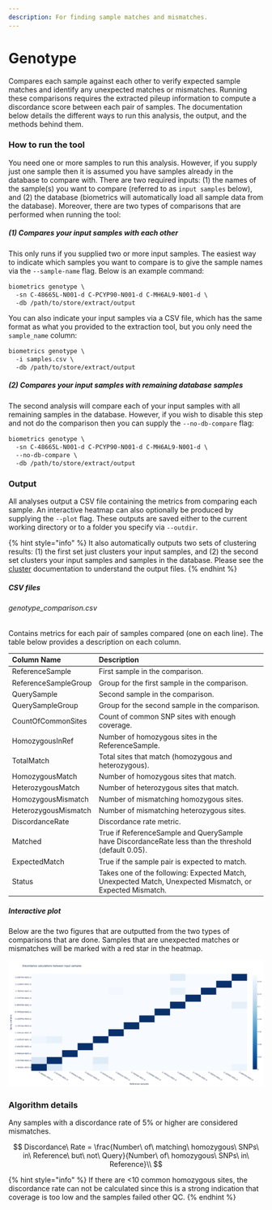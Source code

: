 ```yaml
---
description: For finding sample matches and mismatches.
---
```


# Genotype
Compares each sample against each other to verify expected sample matches and identify any unexpected matches or mismatches. Running these comparisons requires the extracted pileup information to compute a discordance score between each pair of samples. The documentation below details the different ways to run this analysis, the output, and the methods behind them.

### How to run the tool
You need one or more samples to run this analysis. However, if you supply just one sample then it is assumed you have samples already in the database to compare with. There are two required inputs: (1) the names of the sample(s) you want to compare (referred to as `input samples` below), and (2) the database (biometrics will automatically load all sample data from the database). Moreover, there are two types of comparisons that are performed when running the tool:

##### (1) Compares your input samples with each other
This only runs if you supplied two or more input samples. The easiest way to indicate which samples you want to compare is to give the sample names via the `--sample-name` flag. Below is an example command:

```shell
biometrics genotype \
  -sn C-48665L-N001-d C-PCYP90-N001-d C-MH6AL9-N001-d \
  -db /path/to/store/extract/output
```

You can also indicate your input samples via a CSV file, which has the same format as what you provided to the extraction tool, but you only need the `sample_name` column:

```shell
biometrics genotype \
  -i samples.csv \
  -db /path/to/store/extract/output
```

##### (2) Compares your input samples with remaining database samples
The second analysis will compare each of your input samples with all remaining samples in the database. However, if you wish to disable this step and not do the comparison then you can supply the `--no-db-compare` flag:

```shell
biometrics genotype \
  -sn C-48665L-N001-d C-PCYP90-N001-d C-MH6AL9-N001-d \
  --no-db-compare \
  -db /path/to/store/extract/output
```

### Output

All analyses output a CSV file containing the metrics from comparing each sample. An interactive heatmap can also optionally be produced by supplying the `--plot` flag. These outputs are saved either to the current working directory or to a folder you specify via `--outdir`.

{% hint style="info" %}
It also automatically outputs two sets of clustering results: (1) the first set just clusters your input samples, and (2) the second set clusters your input samples and samples in the database. Please see the [cluster](cluster.md) documentation to understand the output files.
{% endhint %}

##### CSV files

###### genotype_comparison.csv
Contains metrics for each pair of samples compared (one on each line). The table below provides a description on each column.

| Column Name | Description |
| :--- | :--- |
| ReferenceSample | First sample in the comparison. |
| ReferenceSampleGroup | Group for the first sample in the comparison. |
| QuerySample | Second sample in the comparison. |
| QuerySampleGroup | Group for the second sample in the comparison. |
| CountOfCommonSites | Count of common SNP sites with enough coverage. |
| HomozygousInRef | Number of homozygous sites in the ReferenceSample. |
| TotalMatch | Total sites that match (homozygous and heterozygous). |
| HomozygousMatch | Number of homozygous sites that match. |
| HeterozygousMatch | Number of heterozygous sites that match. |
| HomozygousMismatch | Number of mismatching homozygous sites. |
| HeterozygousMismatch | Number of mismatching heterozygous sites. |
| DiscordanceRate | Discordance rate metric. |
| Matched | True if ReferenceSample and QuerySample have DiscordanceRate less than the threshold (default 0.05). |
| ExpectedMatch | True if the sample pair is expected to match. |
| Status | Takes one of the following: Expected Match, Unexpected Match, Unexpected Mismatch, or Expected Mismatch. |

##### Interactive plot

Below are the two figures that are outputted from the two types of comparisons that are done. Samples that are unexpected matches or mismatches will be marked with a red star in the heatmap.

![](.gitbook/assets/genotype_comparison_input_only.png)

### Algorithm details

Any samples with a discordance rate of 5% or higher are considered mismatches.

$$
Discordance\ Rate = \frac{Number\ of\ matching\ homozygous\ SNPs\ in\ Reference\ but\ not\ Query}{Number\ of\ homozygous\ SNPs\ in\ Reference}\\
$$

{% hint style="info" %}
If there are <10 common homozygous sites, the discordance rate can not be calculated since this is a strong indication that coverage is too low and the samples failed other QC.
{% endhint %}
